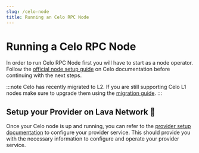 ```yaml
---
slug: /celo-node
title: Running an Celo RPC Node
---
```


# Running a Celo RPC Node

In order to run Celo RPC Node first you will have to start as a node operator. Follow the [official node setup guide](https://docs.celo.org/cel2/operators/run-node) on Celo documentation before continuing with the next steps.

:::note
Celo has recently migrated to L2. If you are still supporting Celo L1 nodes make sure to upgrade them using the [migration guide](https://docs.celo.org/cel2/operators/migrate-node).
:::


## Setup your Provider on Lava Network 🌋

Once your Celo node is up and running, you can refer to the [provider setup documentation](https://docs.lavanet.xyz/provider-setup?utm_source=running-a-celo-rpc-node&utm_medium=docs&utm_campaign=celo-pre-grant) to configure your provider service. This should provide you with the necessary information to configure and operate your provider service.